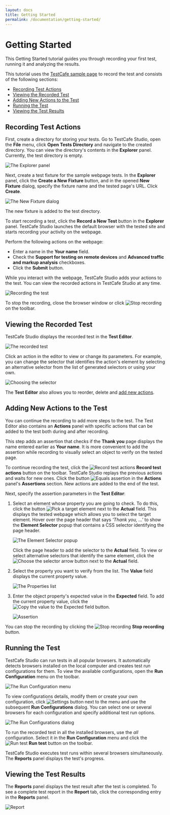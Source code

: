 ```yaml
---
layout: docs
title: Getting Started
permalink: /documentation/getting-started/
---
```

# Getting Started

This Getting Started tutorial guides you through recording your first test, running it and analyzing the results.

This tutorial uses the [TestCafe sample page](http://devexpress.github.io/testcafe/example) to record the test and consists of the following sections:

* [Recording Test Actions](#recording-test-actions)
* [Viewing the Recorded Test](#viewing-the-recorded-test)
* [Adding New Actions to the Test](#adding-new-actions-to-the-test)
* [Running the Test](#running-the-test)
* [Viewing the Test Results](#viewing-the-test-results)

## Recording Test Actions

First, create a directory for storing your tests.
Go to TestCafe Studio, open the **File** menu, click **Open Tests Directory** and navigate to the created directory.
You can view the directory's contents in the **Explorer** panel. Currently, the test directory is empty.

![The Explorer panel](../../images/getting-started/explorer-panel.png)

Next, create a test fixture for the sample webpage tests.
In the **Explorer** panel, click the **Create a New Fixture** button, and in the opened **New Fixture** dialog, specify the fixture name and the tested page's URL. Click **Create**.

![The New Fixture dialog](../../images/getting-started/new-fixture-dialog.png)

The new fixture is added to the test directory.

To start recording a test, click the **Record a New Test** button in the **Explorer** panel.
TestCafe Studio launches the default browser with the tested site and starts recording your activity on the webpage.

Perform the following actions on the webpage:

* Enter a name in the **Your name** field.
* Check the **Support for testing on remote devices** and **Advanced traffic and markup analysis** checkboxes.
* Click the **Submit** button.

While you interact with the webpage, TestCafe Studio adds your actions to the test. You can view the recorded actions in TestCafe Studio at any time.

![Recording the test](../../images/getting-started/recording-the-test.png)

To stop the recording, close the browser window or click ![Stop recording](../../images/getting-started/stop-recording-icon.png) on the toolbar.

## Viewing the Recorded Test

TestCafe Studio displays the recorded test in the **Test Editor**.

![The recorded test](../../images/getting-started/recorded-test.png)

Click an action in the editor to view or change its parameters.
For example, you can change the selector that identifies the action's element by selecting an alternative selector from the list of generated selectors or using your own.

![Choosing the selector](../../images/getting-started/choosing-the-selector.png)

The **Test Editor** also allows you to reorder, delete and [add new actions](#adding-new-actions-to-the-test).

## Adding New Actions to the Test

You can continue the recording to add more steps to the test. The Test Editor also contains an **Actions** panel with specific actions that can be added to the test both during and after recording.

This step adds an assertion that checks if the **Thank you** page displays the name entered earlier as **Your name**. It is more convenient to add the assertion while recording to visually select an object to verify on the tested page.

To continue recording the test, click the ![Record test actions](../../images/getting-started/record-test-icon.png) **Record test actions** button on the toolbar.
TestCafe Studio replays the previous actions and waits for new ones.
Click the button ![Equals assertion](../../images/getting-started/assertion-eql-icon.svg) in the **Actions** panel's **Assertions** section.
New actions are added to the end of the test.

Next, specify the assertion parameters in the **Test Editor**:

1. Select an element whose property you are going to check. To do this, click the button ![Pick a target element](../../images/getting-started/element-picker-icon.png) next to the **Actual** field. This displays the tested webpage which allows you to select the target element. Hover over the page header that says *'Thank you, ...'* to show the **Element Selector** popup that contains a CSS selector identifying the page header.

    ![The Element Selector popup](../../images/getting-started/selector-popup.png)

    Click the page header to add the selector to the **Actual** field. To view or select alternative selectors that identify the same element, click the ![Choose the selector](../../images/getting-started/id-bar-icon.png) arrow button next to the **Actual** field.

2. Select the property you want to verify from the list. The **Value** field displays the current property value.

    ![The Properties list](../../images/getting-started/properties-list.png)

3. Enter the object property's expected value in the **Expected** field. To add the current property value, click the ![Copy the value to the Expected field](../../images/getting-started/copy-value-icon.png) button.

    ![Assertion](../../images/getting-started/assertion.png)

You can stop the recording by clicking the ![Stop recording](../../images/getting-started/stop-recording-icon.png) **Stop recording** button.

## Running the Test

TestCafe Studio can run tests in all popular browsers.
It automatically detects browsers installed on the local computer and creates test run configurations for them.
To view the available configurations, open the **Run Configuration** menu on the toolbar.

![The Run Configuration menu](../../images/getting-started/run-configuration-menu.png)

To view configurations details, modify them or create your own configuration, click ![Settings button](../../images/getting-started/settings-icon.png) next to the menu and use the subsequent **Run Configurations** dialog.
You can select one or several browsers for each configuration and specify additional test run options.

![The Run Configurations dialog](../../images/getting-started/run-configurations-dialog.png)

To run the recorded test in all the installed browsers, use the *all* configuration. Select it in the **Run Configuration** menu and click the ![Run test](../../images/getting-started/action-run-icon.png) **Run test** button on the toolbar.

TestCafe Studio executes test runs within several browsers simultaneously.
The **Reports** panel displays the test's progress.

## Viewing the Test Results

The **Reports** panel displays the test result after the test is completed. To see a complete test report in the **Report** tab, click the corresponding entry in the **Reports** panel.

![Report](../../images/getting-started/report.png)